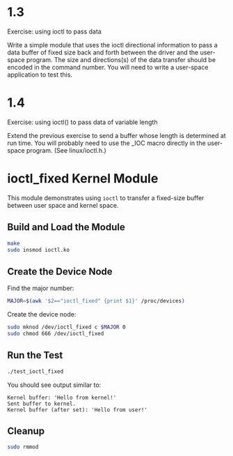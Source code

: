 # 1.3
Exercise: using ioctl to pass data

Write a simple module that uses the ioctl directional information to pass a data buffer of fixed size back and forth between the
driver and the user-space program.
The size and directions(s) of the data transfer should be encoded in the command number.
You will need to write a user-space application to test this.
# 1.4

Exercise: using ioctl() to pass data of variable length

Extend the previous exercise to send a buffer whose length is determined at run time. You will probably need to use the _IOC
macro directly in the user-space program. (See linux/ioctl.h.)

# ioctl_fixed Kernel Module

This module demonstrates using `ioctl` to transfer a fixed-size buffer between user space and kernel space.

## Build and Load the Module

```sh
make
sudo insmod ioctl.ko
```

## Create the Device Node

Find the major number:

```sh
MAJOR=$(awk '$2=="ioctl_fixed" {print $1}' /proc/devices)
```

Create the device node:

```sh
sudo mknod /dev/ioctl_fixed c $MAJOR 0
sudo chmod 666 /dev/ioctl_fixed
```

## Run the Test

```sh
./test_ioctl_fixed
```

You should see output similar to:

```
Kernel buffer: 'Hello from kernel!'
Sent buffer to kernel.
Kernel buffer (after set): 'Hello from user!'
```

## Cleanup

```sh
sudo rmmod
